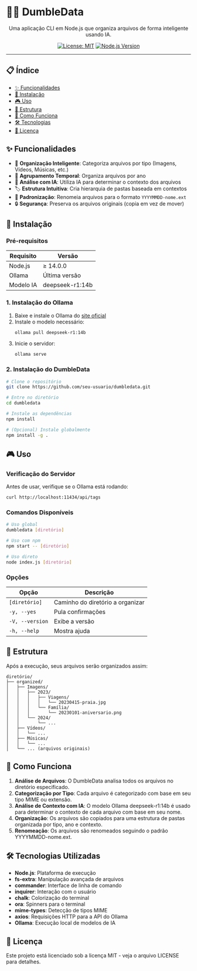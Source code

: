 # 🧙‍♂️ DumbleData

<div align="center">

Uma aplicação CLI em Node.js que organiza arquivos de forma inteligente usando IA.

[![License: MIT](https://img.shields.io/badge/License-MIT-yellow.svg)](https://opensource.org/licenses/MIT)
[![Node.js Version](https://img.shields.io/badge/node-%3E%3D14.0.0-brightgreen.svg)](https://nodejs.org/)

</div>

---

## 📋 Índice

- [✨ Funcionalidades](#-funcionalidades)
- [🚀 Instalação](#-instalação)
- [🎮 Uso](#-uso)
- [📂 Estrutura](#-estrutura)
- [🧩 Como Funciona](#-como-funciona)
- [🛠️ Tecnologias](#️-tecnologias)
- [📝 Licença](#-licença)

## ✨ Funcionalidades

- 📁 **Organização Inteligente**: Categoriza arquivos por tipo (Imagens, Vídeos, Músicas, etc.)
- 📅 **Agrupamento Temporal**: Organiza arquivos por ano
- 🧠 **Análise com IA**: Utiliza IA para determinar o contexto dos arquivos
- 🏷️ **Estrutura Intuitiva**: Cria hierarquia de pastas baseada em contextos
- 🔄 **Padronização**: Renomeia arquivos para o formato `YYYYMMDD-nome.ext`
- 🔒 **Segurança**: Preserva os arquivos originais (copia em vez de mover)

## 🚀 Instalação

### Pré-requisitos

| Requisito | Versão |
|-----------|---------|
| Node.js | ≥ 14.0.0 |
| Ollama | Última versão |
| Modelo IA | deepseek-r1:14b |

### 1. Instalação do Ollama

1. Baixe e instale o Ollama do [site oficial](https://ollama.ai/)
2. Instale o modelo necessário:
   ```bash
   ollama pull deepseek-r1:14b
   ```
3. Inicie o servidor:
   ```bash
   ollama serve
   ```

### 2. Instalação do DumbleData

```bash
# Clone o repositório
git clone https://github.com/seu-usuario/dumbledata.git

# Entre no diretório
cd dumbledata

# Instale as dependências
npm install

# (Opcional) Instale globalmente
npm install -g .
```

## 🎮 Uso

### Verificação do Servidor

Antes de usar, verifique se o Ollama está rodando:

```bash
curl http://localhost:11434/api/tags
```

### Comandos Disponíveis

```bash
# Uso global
dumbledata [diretório]

# Uso com npm
npm start -- [diretório]

# Uso direto
node index.js [diretório]
```

### Opções

| Opção | Descrição |
|-------|-----------|
| `[diretório]` | Caminho do diretório a organizar |
| `-y, --yes` | Pula confirmações |
| `-V, --version` | Exibe a versão |
| `-h, --help` | Mostra ajuda |

## 📂 Estrutura

Após a execução, seus arquivos serão organizados assim:

```
diretório/
├── organized/
│   ├── Imagens/
│   │   ├── 2023/
│   │   │   ├── Viagens/
│   │   │   │   └── 20230415-praia.jpg
│   │   │   └── Família/
│   │   │       └── 20230101-aniversario.png
│   │   └── 2024/
│   │       └── ...
│   ├── Vídeos/
│   │   └── ...
│   ├── Músicas/
│   │   └── ...
│   └── ... (arquivos originais)
```

## 🧩 Como Funciona

1. **Análise de Arquivos**: O DumbleData analisa todos os arquivos no diretório especificado.
2. **Categorização por Tipo**: Cada arquivo é categorizado com base em seu tipo MIME ou extensão.
3. **Análise de Contexto com IA**: O modelo Ollama deepseek-r1:14b é usado para determinar o contexto de cada arquivo com base em seu nome.
4. **Organização**: Os arquivos são copiados para uma estrutura de pastas organizada por tipo, ano e contexto.
5. **Renomeação**: Os arquivos são renomeados seguindo o padrão YYYYMMDD-nome.ext.

## 🛠️ Tecnologias Utilizadas

- **Node.js**: Plataforma de execução
- **fs-extra**: Manipulação avançada de arquivos
- **commander**: Interface de linha de comando
- **inquirer**: Interação com o usuário
- **chalk**: Colorização do terminal
- **ora**: Spinners para o terminal
- **mime-types**: Detecção de tipos MIME
- **axios**: Requisições HTTP para a API do Ollama
- **Ollama**: Execução local de modelos de IA

## 📝 Licença

Este projeto está licenciado sob a licença MIT - veja o arquivo LICENSE para detalhes.